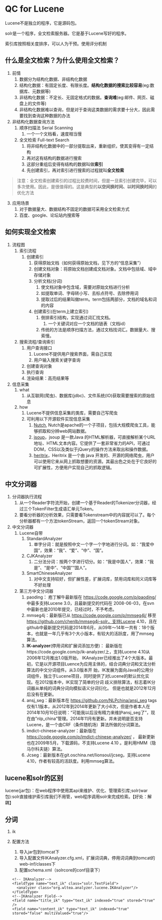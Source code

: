 # QC for Lucene
Lucene不是独立的程序，它是源码包。

solr是一个程序，全文检索服务器。它是基于Lucene写好的程序。

索引库按照相关度排序，可以人为干预。使用评分机制

## 什么是全文检索？为什么使用全文检索？
1. 前情
	1. 数据分为结构化数据、非结构化数据
	2. 结构化数据：有固定长度、有限长度。**结构化数据的搜索比较容易**(eg:数据库、元数据等)
	3. 非结构化数据：不定长、无固定格式的数据。**查询难**(eg:邮件、网页、磁盘上的文件等)
	4. 非结构化数据难以查询，但是对于查询这类数据的需求要十分大，因此需要找到查询这种数据的办法
2. 非结构化数据查询方法
	1. 顺序扫描法 Serial Scanning
		1. 一个一个文档看，速度相当慢
	2. 全文检索 Full-text Search
		1. 将非结构化数据中的一部分提取出来，重新组织，使其变得有一定结构
		2. 再对这有结构的数据进行搜索
		3. 这部分重组后变得有结构的数据叫做**索引**
		4. 先创建索引，再对索引进行搜索的过程就叫**全文检索**

>注意：全文检索创建索引的过程比较费时间，但是一旦索引创建完毕，可以多次使用。因此，是很值得的。这是典型的**以空间换时间、以时间换时间**的优化方法

3. 应用场景
	1. 对于数据量大、数据结构不固定的数据可采用全文检索方式
	2. 百度、google、论坛站内搜索等

## 如何实现全文检索
1. 流程图
	1. 索引流程
		1. 创建索引
			1. 获得原始文档（如何获得原始文档，见下方的“信息采集”）
			2. 创建文档对象：将原始文档创建成文档对象。文档中包括域、域中存储对象
			3. 分析文档(分词)
				1. 使文档对象中包含域，需要对原始文档进行分析
				2. 如提取单词、字母转小写、去标点符号、去除停用词
				3. 提取过后的结果叫做term。term包括两部分，文档的域名和词的内容
			4. 创建索引(在term上建立索引)
				1. 倒排索引结构，实现通过词汇找文档。
					1. 一个关键词对应一个文档的链表（文档id）
				2. 传统的方法是顺序扫描方法，通过文档找词汇。数据量大、搜索慢。
	2. 搜索流程/查询索引
		1. 用户查询接口
			1. Lucene不提供用户搜索界面，需自己实现
			2. 用户输入搜索关键字查询
		2. 创建查询对象
		3. 执行查询
		4. 渲染结果：高亮结果等
2. 信息采集
	1. what
		1. 从互联网(爬虫)、数据库(jdbc)、文件系统(IO)获取需要搜索的原始信息
	2. how
		1. Lucene不提供信息采集的类库，需要自己写爬虫
		2. 可利用以下开源软件实现信息采集
			1. [Nutch](http://lucene.apache.org/nutch), Nutch是apache的一个子项目，包括大规模爬虫工具，能够抓取和分辨web网站数据。
			2. [jsoup](http://jsoup.org/ )，jsoup 是一款Java 的HTML解析器，可直接解析某个URL地址、HTML文本内容。它提供了一套非常省力的API，可通过DOM，CSS以及类似于jQuery的操作方法来取出和操作数据。
			3. [heritrix](http://sourceforge.net/projects/archive-crawler/files/)，Heritrix 是一个由 java 开发的、开源的网络爬虫，用户可以使用它来从网上抓取想要的资源。其最出色之处在于它良好的可扩展性，方便用户实现自己的抓取逻辑。

## 中文分词器
1. 分词器执行流程
	1. 从一个Reader字符流开始，创建一个基于Reader的Tokenizer分词器，经过三个TokenFilter生成语汇单元Token。
	2. 要看分析器的分析效果，只需要看Tokenstream中的内容就可以了。每个分析器都有一个方法tokenStream，返回一个tokenStream对象。
2. 中文分词器
	1. Lucene自带
		1. StandardAnalyzer
			1. 单字分词：就是按照中文一个字一个字地进行分词。如：“我爱中国”，效果：“我”、“爱”、“中”、“国”。
		2. CJKAnalyzer
			1. 二分法分词：按两个字进行切分。如：“我是中国人”，效果：“我是”、“是中”、“中国”“国人”。
		3. SmartChineseAnalyzer
			1. 对中文支持较好，但扩展性差，扩展词库，禁用词库和同义词库等不好处理
	2. 第三方中文分词器
		1. paoding： 庖丁解牛最新版在 https://code.google.com/p/paoding/ 中最多支持Lucene 3.0，且最新提交的代码在 2008-06-03，在svn中最新也是2010年提交，已经过时，不予考虑。
		2. mmseg4j：最新版已从 https://code.google.com/p/mmseg4j/ 移至 https://github.com/chenlb/mmseg4j-solr，支持Lucene 4.10，且在github中最新提交代码是2014年6月，从09年～14年一共有：18个版本，也就是一年几乎有3个大小版本，有较大的活跃度，用了mmseg算法。
		3. **IK-analyzer**(停用词和扩展词添加方便)： 最新版在https://code.google.com/p/ik-analyzer/上，支持Lucene 4.10从2006年12月推出1.0版开始， IKAnalyzer已经推出了4个大版本。最初，它是以开源项目Luence为应用主体的，结合词典分词和文法分析算法的中文分词组件。从3.0版本开 始，IK发展为面向Java的公用分词组件，独立于Lucene项目，同时提供了对Lucene的默认优化实现。在2012版本中，IK实现了简单的分词 歧义排除算法，标志着IK分词器从单纯的词典分词向模拟语义分词衍化。 但是也就是2012年12月后没有在更新。
		4. ansj_seg：最新版本在 https://github.com/NLPchina/ansj_seg tags仅有1.1版本，从2012年到2014年更新了大小6次，但是作者本人在2014年10月10日说明：“可能我以后没有精力来维护ansj_seg了”，现在由”nlp_china”管理。2014年11月有更新。并未说明是否支持Lucene，是一个由CRF（条件随机场）算法所做的分词算法。
		5. imdict-chinese-analyzer：最新版在 https://code.google.com/p/imdict-chinese-analyzer/ ， 最新更新也在2009年5月，下载源码，不支持Lucene 4.10 。是利用HMM（隐马尔科夫链）算法。
		6. Jcseg：最新版本在git.oschina.net/lionsoul/jcseg，支持Lucene 4.10，作者有较高的活跃度。利用mmseg算法。

## lucene和solr的区别
lucene(jar包)：在web程序中使用其api来维护、优化、管理索引库;solr(war包):solr直接维护索引库我们不用管，web程序调用solr来完成检索。【好处：解耦】

## 分词
1. ik
2. 配置方法
	1. 导入jar包到tomcat下
	2. 导入配置文件IKAnalyzer.cfg.xml，扩展词词典，停用词词典到tomcat的web-inf/classes下
	3. 配置schema.xml（solrcore的conf目录下）

	```
	<!-- IKAnalyzer-->
    <fieldType name="text_ik" class="solr.TextField">
      <analyzer class="org.wltea.analyzer.lucene.IKAnalyzer"/>
    </fieldType>
	<!--IKAnalyzer Field-->
	<field name="title_ik" type="text_ik" indexed="true" stored="true" />
	<field name="content_ik" type="text_ik" indexed="true" stored="false" multiValued="true"/>
	```



